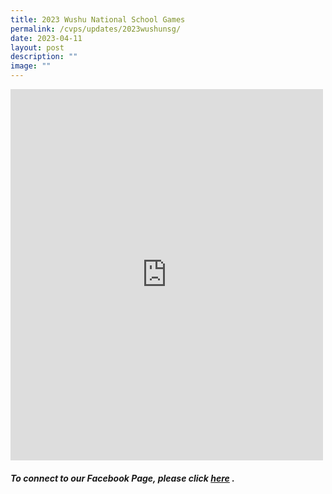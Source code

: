 ```yaml
---
title: 2023 Wushu National School Games
permalink: /cvps/updates/2023wushunsg/
date: 2023-04-11
layout: post
description: ""
image: ""
---
```

<iframe allow="autoplay; clipboard-write; encrypted-media; picture-in-picture; web-share" allowfullscreen="true" frameborder="0" scrolling="no" style="border:none;overflow:hidden" height="594" width="500" src="https://www.facebook.com/plugins/post.php?href=https%3A%2F%2Fwww.facebook.com%2Fcompassvalepri%2Fposts%2Fpfbid02F2KF7r4XvMGx49je3cRk4pJe5VpEFPFN87LdVLv5Ce4aK3WmzRWSFvK7Lu4dM1CFl&amp;show_text=true&amp;width=500"></iframe>
<br>

###### **To connect to our Facebook Page, please click [here](https://www.facebook.com/compassvalepri/) .**